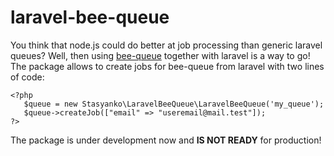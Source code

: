# laravel-bee-queue
You think that node.js could do better at job processing than generic laravel queues? Well, then using [bee-queue](https://github.com/bee-queue/bee-queue) together with laravel is a way to go!
The package allows to create jobs for bee-queue from laravel with two lines of code:

    <?php
       $queue = new Stasyanko\LaravelBeeQueue\LaravelBeeQueue('my_queue');
	   $queue->createJob(["email" => "useremail@mail.test"]);
    ?>
    

The package is under development now and **IS NOT READY** for production!

